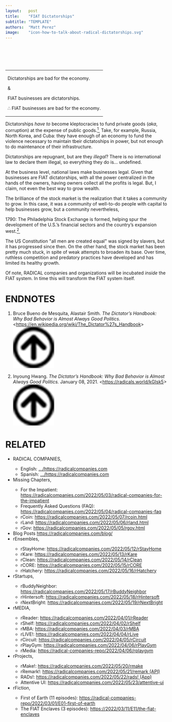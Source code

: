 ```yaml
---
layout:   post
title:    "FIAT Dictatorships"
subtitle: "TEMPLATE"
authors:  "Matt Perez"
image:    "icon-how-to-talk-about-radical-dictatorships.svg"
---
```


<div style="display:none;">
 <p>Dictatorships are bad for the economy. For example, look at Cuba, North Korea, and Russia.</p>
</div>

<h1>&nbsp;</h1>
 <table align="center">
  <tr>
   <td class="_citation">
    <p>Dictatorships are bad for the economy.</p>
    <p>&amp;</p>
    <p><span class="_paradigm">FIAT</span> businesses are dictatorships.</p>
    <p>&there4; <span class="_paradigm">FIAT</span> businesses are bad for the economy.</p>
   </td>
  </tr>
 </table>
 <p>Dictatorships <em>have to</em> become kleptocracies to fund private goods (<em>aka</em>, corruption) at the expense of public goods.<a href="#en01"><sup id="bm01">1&nbsp;</sup></a> Take, for example, Russia, North Korea, and Cuba: they have enough of an economy to fund the violence necessary to maintain tbeir dictatoships in power, but not enough to do maintenance of their infrastructure.</p>
 <p>Dictatorships are repugnant, but are they <em>illegal</em>? There is no  international law to declare them illegal, so everything they do is&hellip; undefined.</p>
 <p>At the business level, national laws make businesses legal. Given that businesses are <span class="_paradigm">FIAT</span> dictatorships, with all the power centralized in the hands of the owners, having owners collect all the profits is legal. But, I claim, not even the best way to grow wealth.</p>
 <p>The brilliance of the stock market is the realization that it takes a community to grow. In this case, it was a community of well-to-do people with capital to help businesses grow, but a community nevertheless,<p>
 <p class="_quotation">1790: The Philadelphia Stock Exchange is formed, helping spur the development of the U.S.’s financial sectors and the country’s expansion west.<a href="#en02"><sup id="bm02">2&nbsp;</sup></a></p>
 <p>The US Constitution "all men are created equal" was signed by slavers, but it has progressed since then. On the other hand, the stock market has been pretty much stuck, in spite of weak attempts to broaden its base. Over time, ruthless competition and predatory practices have developed and has limited its healthy growth.</p>
 <p>Of note, <span class="_paradigm">RADICAL</span> companies and organizations will be incubated <em>inside</em> the <span class="_paradigm">FIAT</span> system. In time this will transform the <span class="_paradigm">FIAT</span> system itself.</p>

<h1 class="_section">ENDNOTES</h1>
 <ol>
  <li id="en01">
   <p class="_list-item">
    Bruce Bueno de Mesquita, Alastair Smith.
    <em>The Dictator&rsquo;s Handbook: Why Bad Behavior is Almost Always Good Politics.</em>
    &lt;<a href="https://en.wikipedia.org/wiki/The_Dictator%27s_Handbook" target="_blank">https://en.wikipedia.org/wiki/The_Dictator%27s_Handbook</a>&gt;
    <a class="_uparrow" href="#bm01"><img src="/assets/img/arrow-up-icon.png"></a>
   </p>
  </li>
  <li id="en02">
   <p class="_list-item">
    Inyoung Hwang.
    <em>The Dictator&rsquo;s Handbook: Why Bad Behavior is Almost Always Good Politics.</em>
    January 08, 2021.
    &lt;<a href="https://radicals.world/kGIsk5" target="_blank">https://radicals.world/kGIsk5</a>&gt;
    <a class="_uparrow" href="#bm02"><img src="/assets/img/arrow-up-icon.png"></a>
   </p>
  </li>
 </ol>

<h1 class="_section">RELATED</h1>
 <ul>
  <li>RADICAL COMPANIES,</li>
   <ul>
    <li><a>English</a>: <a href="https://radicalcompanies.com" target="_blank">&hellip;/https://radicalcompanies.com</a></li>
    <li><a>Spanish</a>: <a href="https://radicalcompanies.com" target="_blank">&hellip;/https://radicalcompanies.com</a></li>
   </ul>
  <li>Missing Chapters,</li>
   <ul>
    <li>For the Impatient: <a href="https://radicalcompanies.com/2022/05/03/radical-companies-for-the-impatient" target="_blank">https://radicalcompanies.com/2022/05/03/radical-companies-for-the-impatient</a></li>
    <li>Frequently Asked Questions (FAQ): <a href="https://radicalcompanies.com/2022/05/04/radical-companies-faq" target="_blank">https://radicalcompanies.com/2022/05/04/radical-companies-faq</a></li>
    <li>rCoin: <a href="https://radicalcompanies.com/2022/05/07/rcoin.html" target="_blank">https://radicalcompanies.com/2022/05/07/rcoin.html</a></li>
    <li>rLand: <a href="https://radicalcompanies.com/2022/05/06/rland.html" target="_blank">https://radicalcompanies.com/2022/05/06/rland.html</a></li>
    <li>rGov: <a href="https://radicalcompanies.com/2022/05/05/rgov.html" target="_blank">https://radicalcompanies.com/2022/05/05/rgov.html</a></li>
   </ul>
   <li>Blog Posts <a href="https://radicalcompanies.com/blog/" target="_blank">https://radicalcompanies.com/blog/</a></li>
   <li>rEnsembles,</li>
    <ul>
     <li> rStayHome: <a href="https://radicalcompanies.com/2022/05/12/rStayHome" target="_blank">https://radicalcompanies.com/2022/05/12/rStayHome</a></li>
     <li>     rKare: <a href="https://radicalcompanies.com/2022/05/13/rKare" target="_blank">https://radicalcompanies.com/2022/05/13/rKare</a></li>
     <li>    rClean: <a href="https://radicalcompanies.com/2022/05/14/rClean" target="_blank">https://radicalcompanies.com/2022/05/14/rClean</a></li>
     <li>     rCORE: <a href="https://radicalcompanies.com/2022/05/15/rCORE" target="_blank">https://radicalcompanies.com/2022/05/15/rCORE</a></li>
     <li>rHatchery: <a href="https://radicalcompanies.com/2022/05/16/rHatchery" target="_blank">https://radicalcompanies.com/2022/05/16/rHatchery</a></li>
    </ul>
   <li>rStartups,</li>
    <ul>
     <li>rBuddyNeighbor: <a href="https://radicalcompanies.com/2022/05/17/rBuddyNeighbor" target="_blank">https://radicalcompanies.com/2022/05/17/rBuddyNeighbor</a></li>
     <li>   rHintersoft: <a href="https://radicalcompanies.com/2022/05/18/rHintersoft" target="_blank">https://radicalcompanies.com/2022/05/18/rHintersoft</a></li> 
     <li>   rNextBright: <a href="https://radicalcompanies.com/2022/05/19/rNextBright" target="_blank">https://radicalcompanies.com/2022/05/19/rNextBright</a></li>
    </ul>
   <li>rMEDIA,</li>
    <ul>
     <li> rReader: <a href="https://radicalcompanies.com/2022/04/01/rReader" target="_blank">https://radicalcompanies.com/2022/04/01/rReader</a></li>
     <li>  rShelf: <a href="https://radicalcompanies.com/2022/04/02/rShelf" target="_blank">https://radicalcompanies.com/2022/04/02/rShelf</a></li>
     <li>    rMBA: <a href="https://radicalcompanies.com/2022/04/03/rMBA" target="_blank">https://radicalcompanies.com/2022/04/03/rMBA</a></li>
     <li>  rLIVE!: <a href="https://radicalcompanies.com/2022/04/04/rLive" target="_blank">https://radicalcompanies.com/2022/04/04/rLive</a></li>
     <li>rCircuit: <a href="https://radicalcompanies.com/2022/04/05/rCircuit" target="_blank">https://radicalcompanies.com/2022/04/05/rCircuit</a></li>
     <li>rPlayGym: <a href="https://radicalcompanies.com/2022/04/06/rPlayGym" target="_blank">https://radicalcompanies.com/2022/04/06/rPlayGym</a></li>
     <li>  rMedia: <a href="https://radical-companies-repo/2022/04/06/rplaygym" target="_blank">https://radical-companies-repo/2022/04/06/rplaygym</a></li>
    </ul>
   <li>rProjects,</li>
    <ul>
     <li>      rMake!: <a href="https://radicalcompanies.com/2022/05/20/rmake" target="_blank">https://radicalcompanies.com/2022/05/20/rmake</a></li>
     <li>    rRemark!: <a href="https://radicalcompanies.com/2022/05/21/remark" target="_blank">https://radicalcompanies.com/2022/05/21/remark (API)</a></li>
     <li>       RADs!: <a href="https://radicalcompanies.com/2022/05/22/rads!" target="_blank">https://radicalcompanies.com/2022/05/22/rads! (App)</a></li>
     <li>Attentive UI: <a href="https://radicalcompanies.com/2022/05/23/attentive-ui" target="_blank">https://radicalcompanies.com/2022/05/23/attentive-ui</a></li>
    </ul>
   <li>rFiction,</li>
    <ul>
     <li>  First of Earth (11 episodes): <a href="https://radical-companies-repo/2022/03/01/E01-first-of-earth" target="_blank">https://radical-companies-repo/2022/03/01/E01-first-of-earth</a></li>
     <li>The FIAT Enclaves (3 episodes): <a href="https://2022/03/11/E11/the-fiat-enclaves" target="_blank">https://2022/03/11/E11/the-fiat-enclaves</a></li>
    </ul>
